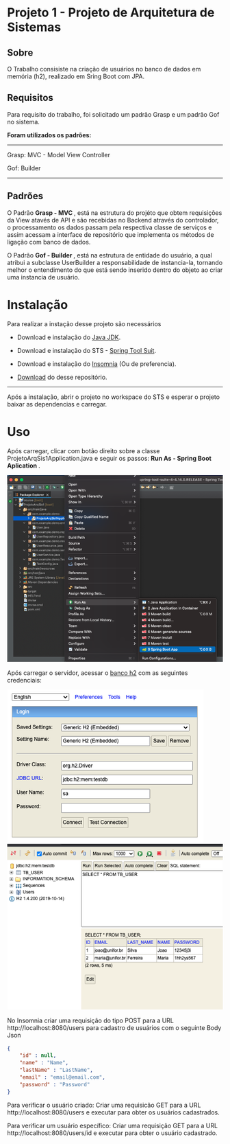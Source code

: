 # Projeto 1 - Projeto de Arquitetura de Sistemas

## Sobre
 O Trabalho consisiste na criação de usuários no banco de dados em memória (h2), realizado em Sring Boot com JPA.

 ## Requisitos

 Para requisito do trabalho, foi solicitado um padrão Grasp e um padrão Gof no sistema.

 <strong>Foram utilizados os padrões: </strong>

<hr/>
Grasp: MVC - Model View Controller

Gof: Builder
<hr/>

## Padrões

O Padrão <strong>Grasp - MVC </strong>, está na estrutura do projéto que obtem requisições da View atavés de API e são recebidas no Backend através do controlador, o processamento os dados passam pela respectiva classe de serviços e assim acessam a interface de repositório que implementa os métodos de ligação com banco de dados.

O Padrão <strong> Gof - Builder </strong>, está na estrutura de entidade do usuário, a qual atribui a subclasse UserBuilder a responsabilidade de instancia-la, tornando melhor o entendimento do que está sendo inserido dentro do objeto ao criar uma instancia de usuário.

# Instalação

Para realizar a instação desse projeto são necessários


- Download e instalação do [Java JDK](https://www.oracle.com/java/technologies/downloads/).

- Download e instalação do STS - [Spring Tool Suit](https://www.oracle.com/java/technologies/downloads/).

- Download e instalação do [Insomnia](https://insomnia.rest/download) (Ou de preferencia).

- [Download](https://github.com/franciscocorreia383/ProjetoArqDeSistemasTrab1/archive/refs/heads/main.zip) do desse repositório.

<hr/>

Após a instalação, abrir o projeto no workspace do STS e esperar o projeto baixar as dependencias e carregar.

# Uso

Após carregar, clicar com botão direito sobre a classe ProjetoArqSis1Application.java e seguir os passos: <strong> Run As - Spring Boot Aplication </strong>.

<img src="./assets/run.png"/>

Após carregar o servidor, acessar o [banco h2](http://localhost:8080/h2-console/) com as seguintes credenciais:

<img src="./assets/db.png" alt="Credenciais do banco de dados H2">

<img src="./assets/db2.png"/>

No Insomnia criar uma requisição do tipo POST para a URL http://localhost:8080/users para cadastro de usuários com o seguinte Body Json

```JSON
{
	"id" : null,
	"name" : "Name",
	"lastName" : "LastName",
	"email" : "email@email.com",
	"password" : "Password" 
}
```

Para verificar o usuário criado: Criar uma requisicão GET para a URL http://localhost:8080/users e executar para obter os usuários cadastrados.

Para verificar um usuário específico: Criar uma requisição GET para a URL http://localhost:8080/users/id e executar para obter o usuário cadastrado.


